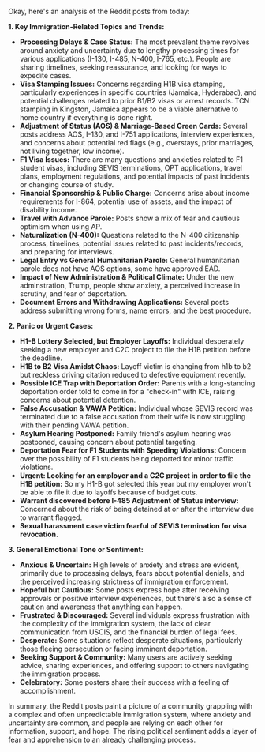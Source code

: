Okay, here's an analysis of the Reddit posts from today:

**1. Key Immigration-Related Topics and Trends:**

*   **Processing Delays & Case Status:** The most prevalent theme revolves around anxiety and uncertainty due to lengthy processing times for various applications (I-130, I-485, N-400, I-765, etc.). People are sharing timelines, seeking reassurance, and looking for ways to expedite cases.
*   **Visa Stamping Issues:** Concerns regarding H1B visa stamping, particularly experiences in specific countries (Jamaica, Hyderabad), and potential challenges related to prior B1/B2 visas or arrest records. TCN stamping in Kingston, Jamaica appears to be a viable alternative to home country if everything is done right.
*   **Adjustment of Status (AOS) & Marriage-Based Green Cards:** Several posts address AOS, I-130, and I-751 applications, interview experiences, and concerns about potential red flags (e.g., overstays, prior marriages, not living together, low income).
*   **F1 Visa Issues:** There are many questions and anxieties related to F1 student visas, including SEVIS terminations, OPT applications, travel plans, employment regulations, and potential impacts of past incidents or changing course of study.
*   **Financial Sponsorship & Public Charge:** Concerns arise about income requirements for I-864, potential use of assets, and the impact of disability income.
*   **Travel with Advance Parole:** Posts show a mix of fear and cautious optimism when using AP.
*   **Naturalization (N-400):** Questions related to the N-400 citizenship process, timelines, potential issues related to past incidents/records, and preparing for interviews.
*   **Legal Entry vs General Humanitarian Parole:** General humanitarian parole does not have AOS options, some have approved EAD.
*   **Impact of New Administration & Political Climate:** Under the new adminstration, Trump, people show anxiety, a perceived increase in scrutiny, and fear of deportation.
*   **Document Errors and Withdrawing Applications:** Several posts address submitting wrong forms, name errors, and the best procedure.

**2. Panic or Urgent Cases:**

*   **H1-B Lottery Selected, but Employer Layoffs:** Individual desperately seeking a new employer and C2C project to file the H1B petition before the deadline.
*   **H1B to B2 Visa Amidst Chaos:** Layoff victim is changing from h1b to b2 but reckless driving citation reduced to defective equipment recently.
*   **Possible ICE Trap with Deportation Order:** Parents with a long-standing deportation order told to come in for a "check-in" with ICE, raising concerns about potential detention.
*   **False Accusation & VAWA Petition:** Individual whose SEVIS record was terminated due to a false accusation from their wife is now struggling with their pending VAWA petition.
*   **Asylum Hearing Postponed:** Family friend's asylum hearing was postponed, causing concern about potential targeting.
*   **Deportation Fear for F1 Students with Speeding Violations:** Concern over the possibility of F1 students being deported for minor traffic violations.
*    **Urgent: Looking for an employer and a C2C project in order to file the H1B petition:** So my H1-B got selected this year but my employer won't be able to file it due to layoffs because of budget cuts.
*   **Warrant discovered before I-485 Adjustment of Status interview:** Concerned about the risk of being detained at or after the interview due to warrant flagged.
*   **Sexual harassment case victim fearful of SEVIS termination for visa revocation.**

**3. General Emotional Tone or Sentiment:**

*   **Anxious & Uncertain:** High levels of anxiety and stress are evident, primarily due to processing delays, fears about potential denials, and the perceived increasing strictness of immigration enforcement.
*   **Hopeful but Cautious:** Some posts express hope after receiving approvals or positive interview experiences, but there's also a sense of caution and awareness that anything can happen.
*   **Frustrated & Discouraged:** Several individuals express frustration with the complexity of the immigration system, the lack of clear communication from USCIS, and the financial burden of legal fees.
*   **Desperate:** Some situations reflect desperate situations, particularly those fleeing persecution or facing imminent deportation.
*   **Seeking Support & Community:** Many users are actively seeking advice, sharing experiences, and offering support to others navigating the immigration process.
*   **Celebratory:** Some posters share their success with a feeling of accomplishment.

In summary, the Reddit posts paint a picture of a community grappling with a complex and often unpredictable immigration system, where anxiety and uncertainty are common, and people are relying on each other for information, support, and hope. The rising political sentiment adds a layer of fear and apprehension to an already challenging process.
